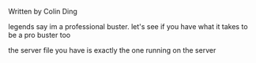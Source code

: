 Written by Colin Ding

legends say im a professional buster. let's see if you have what it takes to be a pro buster too

the server file you have is exactly the one running on the server
